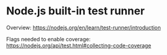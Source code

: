 # Node.js built-in test runner

Overview:
https://nodejs.org/en/learn/test-runner/introduction

Flags needed to enable coverage:
https://nodejs.org/api/test.html#collecting-code-coverage
